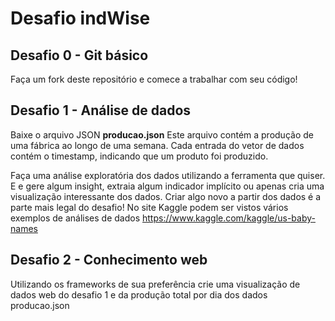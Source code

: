 # Desafio indWise

## Desafio 0 - Git básico
Faça um fork deste repositório e comece a trabalhar com seu código!

## Desafio 1 - Análise de dados
Baixe o arquivo JSON **producao.json**
Este arquivo contém a produção de uma fábrica ao longo de uma semana. 
Cada entrada do vetor de dados contém o timestamp, indicando que um produto foi produzido.

Faça uma análise exploratória dos dados utilizando a ferramenta que quiser. E e gere algum insight, extraia algum indicador implícito ou apenas cria uma visualização interessante dos dados. Criar algo novo a partir dos dados é a parte mais legal do desafio!
No site Kaggle podem ser vistos vários exemplos de análises de dados
https://www.kaggle.com/kaggle/us-baby-names

## Desafio 2 - Conhecimento web
Utilizando os frameworks de sua preferência crie uma visualização de dados web do desafio 1 e da produção total por dia dos dados producao.json
